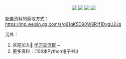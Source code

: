 <div align="center">
    <a href="https://github.com/zhaofeng092/python_auto_office"> <img src="https://badgen.net/badge/Github/%E7%A8%8B%E5%BA%8F%E5%91%98?icon=github&color=red"></a>
    <a href="http://t.cn/A6Gkrbzw"> <img src="https://badgen.net/badge/follow/%E5%85%AC%E4%BC%97%E5%8F%B7?icon=rss&color=green"></a>
    <a href="https://space.bilibili.com/259649365"> <img src="https://badgen.net/badge/pick/B%E7%AB%99?icon=dependabot&color=blue"></a>
    <a href="https://mp.weixin.qq.com/s/CadAaJUTUlXmTxJAjFUfPQ"> <img src="https://badgen.net/badge/join/%E4%BA%A4%E6%B5%81%E7%BE%A4?icon=atom&color=yellow"></a>
</div>




配套资料的获取方式：https://mp.weixin.qq.com/s/q61qK5D90W8R1f1DygU2Jg



另外：

1. 欢迎加入🚸 [学习交流群](https://mp.weixin.qq.com/s/oLSUxE1RwTFK5iJFb-jFgQ) ~
2. 更多资料：[106本Python电子书](


